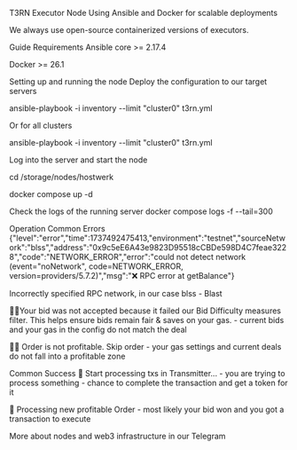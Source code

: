 T3RN Executor Node
Using Ansible and Docker for scalable deployments

We always use open-source containerized versions of executors.

Guide
Requirements
Ansible core >= 2.17.4

Docker >= 26.1

Setting up and running the node
Deploy the configuration to our target servers

ansible-playbook -i inventory --limit "cluster0" t3rn.yml

Or for all clusters

ansible-playbook -i inventory --limit "cluster0" t3rn.yml

Log into the server and start the node

cd /storage/nodes/hostwerk

docker compose up -d

Check the logs of the running server docker compose logs -f --tail=300

Operation
Common Errors
{"level":"error","time":1737492475413,"environment":"testnet","sourceNetwork":"blss","address":"0x9c5eE6A43e9823D95518cCBDe598D4C7feae3228","code":"NETWORK_ERROR","error":"could not detect network (event=\"noNetwork\", code=NETWORK_ERROR, version=providers/5.7.2)","msg":"❌ RPC error at getBalance"}

Incorrectly specified RPC network, in our case blss - Blast

👨‍⚖️Your bid was not accepted because it failed our Bid Difficulty measures filter. This helps ensure bids remain fair & saves on your gas. - current bids and your gas in the config do not match the deal

📝💔 Order is not profitable. Skip order - your gas settings and current deals do not fall into a profitable zone

Common Success
🥊 Start processing txs in Transmitter... - you are trying to process something - chance to complete the transaction and get a token for it

🧡 Processing new profitable Order - most likely your bid won and you got a transaction to execute

More about nodes and web3 infrastructure in our Telegram
